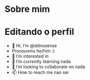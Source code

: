 # Sobre mim
# Editando o perfil
- 👋 Hi, I’m @ddnosense
- Pronounms he/him :)
- 👀 I’m interested in 
- 🌱 I’m currently learning nada
- 💞️ I’m looking to collaborate on nada
- 📫 How to reach me nao sei

<!---
ddnosense/ddnosense is a ✨ special ✨ repository because its `README.md` (this file) appears on your GitHub profile.
You can click the Preview link to take a look at your changes.
--->
